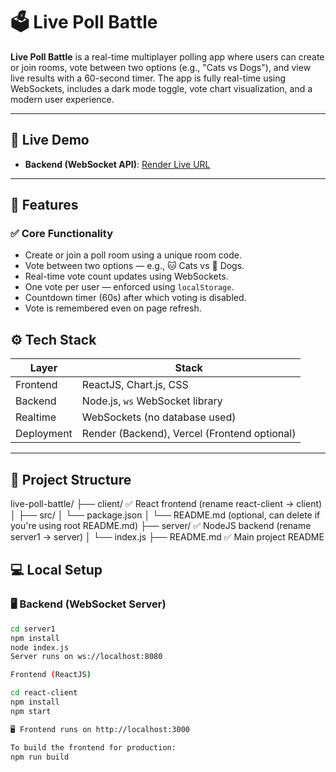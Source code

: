 # 🗳️ Live Poll Battle

**Live Poll Battle** is a real-time multiplayer polling app where users can create or join rooms, vote between two options (e.g., "Cats vs Dogs"), and view live results with a 60-second timer. The app is fully real-time using WebSockets, includes a dark mode toggle, vote chart visualization, and a modern user experience.

---

## 🚀 Live Demo

- **Backend (WebSocket API)**: [Render Live URL](https://llumo-ai-live-poll-app.onrender.com)

---

## 🎯 Features

### ✅ Core Functionality
- Create or join a poll room using a unique room code.
- Vote between two options — e.g., 🐱 Cats vs 🐶 Dogs.
- Real-time vote count updates using WebSockets.
- One vote per user — enforced using `localStorage`.
- Countdown timer (60s) after which voting is disabled.
- Vote is remembered even on page refresh.


## ⚙️ Tech Stack

| Layer       | Stack                           |
|-------------|----------------------------------|
| Frontend    | ReactJS, Chart.js, CSS           |
| Backend     | Node.js, `ws` WebSocket library  |
| Realtime    | WebSockets (no database used)    |
| Deployment  | Render (Backend), Vercel (Frontend optional) |

---

## 📁 Project Structure
live-poll-battle/
├── client/             ✅ React frontend (rename react-client → client)
│   ├── src/
│   └── package.json
│   └── README.md (optional, can delete if you're using root README.md)
├── server/             ✅ NodeJS backend (rename server1 → server)
│   └── index.js
├── README.md           ✅ Main project README

## 💻 Local Setup

### 🖥️ Backend (WebSocket Server)

```bash
cd server1
npm install
node index.js
Server runs on ws://localhost:8080

Frontend (ReactJS)

cd react-client
npm install
npm start

🖥️ Frontend runs on http://localhost:3000

To build the frontend for production:
npm run build
